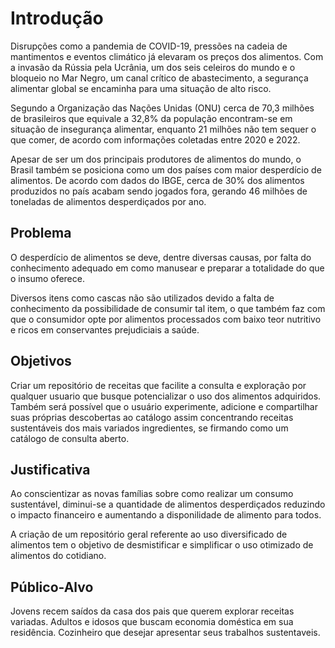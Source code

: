 # Introdução
Disrupções como a pandemia de COVID-19, pressões na cadeia de mantimentos e eventos climático já elevaram os preços dos alimentos. Com a invasão da Rússia pela Ucrânia, um dos seis celeiros do mundo e o bloqueio no Mar Negro, um canal crítico de abastecimento, a segurança alimentar global se encaminha para uma situação de alto risco.

Segundo a Organização das Nações Unidas (ONU) cerca de 70,3 milhões de brasileiros que equivale a 32,8% da população encontram-se em situação de insegurança alimentar, enquanto 21 milhões não tem sequer o que comer, de acordo com informações coletadas entre 2020 e 2022.

Apesar de ser um dos principais produtores de alimentos do mundo, o Brasil também se posiciona como um dos países com maior desperdício de alimentos. De acordo com dados do IBGE, cerca de 30% dos alimentos produzidos no país acabam sendo jogados fora, gerando 46 milhões de toneladas de alimentos desperdiçados por ano.

## Problema
O desperdício de alimentos se deve, dentre diversas causas, por falta do conhecimento adequado em como manusear e preparar a totalidade do que o insumo oferece.

Diversos itens como cascas não são utilizados devido a falta de conhecimento da possibilidade de consumir tal item, o que também faz com que o consumidor opte por alimentos processados com baixo teor nutritivo e ricos em conservantes prejudiciais a saúde. 

## Objetivos
Criar um repositório de receitas que facilite a consulta e exploração por qualquer usuario que busque potencializar o uso dos alimentos adquiridos. Também será possível que o usuário experimente, adicione e compartilhar suas próprias descobertas ao catálogo assim concentrando receitas sustentáveis dos mais variados ingredientes, se firmando como um catálogo de consulta aberto.

## Justificativa
Ao conscientizar as novas famílias sobre como realizar um consumo sustentável, diminui-se a quantidade de alimentos desperdiçados reduzindo o impacto financeiro e aumentando a disponilidade de alimento para todos. 

A criação de um repositório geral referente ao uso diversificado de alimentos tem o objetivo de desmistificar e simplificar o uso otimizado de alimentos do cotidiano.

## Público-Alvo
Jovens recem saídos da casa dos pais que querem explorar receitas variadas.
Adultos e idosos que buscam economia doméstica em sua residência.
Cozinheiro que desejar apresentar seus trabalhos sustentaveis.
